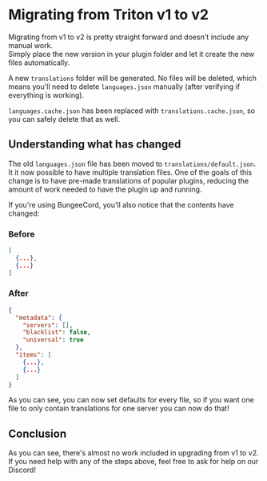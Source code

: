 # Migrating from Triton v1 to v2

Migrating from v1 to v2 is pretty straight forward and doesn't include any manual work.  
Simply place the new version in your plugin folder and let it create the new files automatically.

A new `translations` folder will be generated.
No files will be deleted, which means you'll need to delete `languages.json` manually (after verifying if everything is working).

`languages.cache.json` has been replaced with `translations.cache.json`, so you can safely delete that as well.

## Understanding what has changed

The old `languages.json` file has been moved to `translations/default.json`.
It it now possible to have multiple translation files.
One of the goals of this change is to have pre-made translations of popular plugins, reducing the amount of work needed to have the plugin up and running.

If you're using BungeeCord, you'll also notice that the contents have changed:

### Before

```json
[
  {...},
  {...}
]
```

### After

```json
{
  "metadata": {
    "servers": [],
    "blacklist": false,
    "universal": true
  },
  "items": [
    {...},
    {...}
  ]
}
```

As you can see, you can now set defaults for every file, so if you want one file to only contain translations for one server you can now do that!

## Conclusion

As you can see, there's almost no work included in upgrading from v1 to v2.
If you need help with any of the steps above, feel free to ask for help on our Discord!
